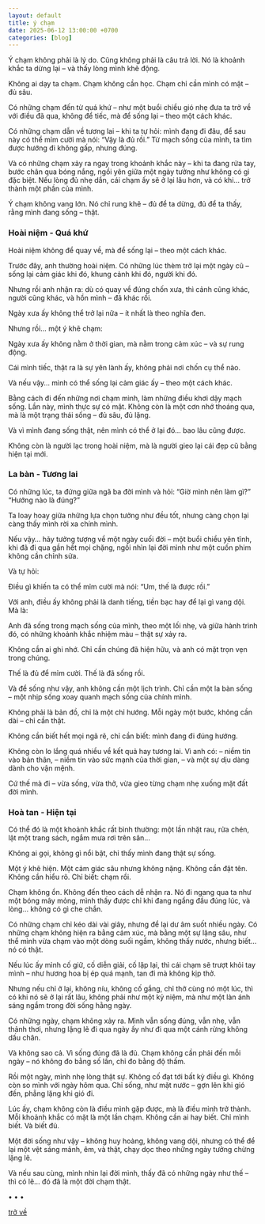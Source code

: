 ```yaml
---
layout: default
title: ý chạm
date: 2025-06-12 13:00:00 +0700
categories: [blog]
---
```


Ý chạm không phải là lý do.
Cũng không phải là câu trả lời.
Nó là khoảnh khắc ta dừng lại –
và thấy lòng mình khẽ động.

Không ai dạy ta chạm.
Chạm không cần học.
Chạm chỉ cần mình có mặt – đủ sâu.

Có những chạm đến từ quá khứ –
như một buổi chiều gió nhẹ
đưa ta trở về với điều đã qua,
không để tiếc, mà để sống lại –
theo một cách khác.

Có những chạm dẫn về tương lai –
khi ta tự hỏi:
mình đang đi đâu, để sau này có thể mỉm cười mà nói:
“Vậy là đủ rồi.”
Từ mạch sống của mình,
ta tìm được hướng đi không gấp,
nhưng đúng.

Và có những chạm
xảy ra ngay trong khoảnh khắc này –
khi ta đang rửa tay,
bước chân qua bóng nắng,
ngồi yên giữa một ngày tưởng như không có gì đặc biệt.
Nếu lòng đủ nhẹ dần,
cái chạm ấy sẽ ở lại lâu hơn,
và có khi…
trở thành một phần của mình.

Ý chạm không vang lớn.
Nó chỉ rung khẽ –
đủ để ta dừng,
đủ để ta thấy,
rằng mình đang sống – thật.

### Hoài niệm - Quá khứ

Hoài niệm không để quay về,
mà để sống lại – theo một cách khác.

Trước đây, anh thường hoài niệm.
Có những lúc thèm trở lại một ngày cũ –
sống lại cảm giác khi đó,
khung cảnh khi đó,
người khi đó.

Nhưng rồi anh nhận ra:
dù có quay về đúng chốn xưa,
thì cảnh cũng khác,
người cũng khác,
và hồn mình – đã khác rồi.

Ngày xưa ấy không thể trở lại nữa –
ít nhất là theo nghĩa đen.

Nhưng rồi… một ý khẽ chạm:

Ngày xưa ấy không nằm ở thời gian,
mà nằm trong cảm xúc – và sự rung động.

Cái mình tiếc, thật ra là sự yên lành ấy,
không phải nơi chốn cụ thể nào.

Và nếu vậy…
mình có thể sống lại cảm giác ấy – theo một cách khác.

Bằng cách đi đến những nơi chạm mình,
làm những điều khơi dậy mạch sống.
Lần này, mình thực sự có mặt.
Không còn là một cơn nhớ thoáng qua,
mà là một trạng thái sống – đủ sâu, đủ lặng.

Và vì mình đang sống thật,
nên mình có thể ở lại đó… bao lâu cũng được.

Không còn là người lạc trong hoài niệm,
mà là người gieo lại cái đẹp cũ bằng hiện tại mới.

### La bàn - Tương lai

Có những lúc, ta đứng giữa ngã ba đời mình
và hỏi:
“Giờ mình nên làm gì?”
“Hướng nào là đúng?”

Ta loay hoay giữa những lựa chọn tưởng như đều tốt,
nhưng càng chọn lại càng thấy mình rời xa chính mình.

Nếu vậy…
hãy tưởng tượng về một ngày cuối đời –
một buổi chiều yên tĩnh,
khi đã đi qua gần hết mọi chặng,
ngồi nhìn lại đời mình như một cuốn phim không cần chỉnh sửa.

Và tự hỏi:

Điều gì khiến ta có thể mỉm cười mà nói:
“Um, thế là được rồi.”

Với anh, điều ấy không phải là danh tiếng, tiền bạc hay để lại gì vang dội. Mà là:

Anh đã sống trong mạch sống của mình,
theo một lối nhẹ,
và giữa hành trình đó,
có những khoảnh khắc nhiệm màu –
thật sự xảy ra.

Không cần ai ghi nhớ.
Chỉ cần chúng đã hiện hữu,
và anh có mặt trọn vẹn trong chúng.

Thế là đủ để mỉm cười.
Thế là đã sống rồi.

Và để sống như vậy, anh không cần một lịch trình. 
Chỉ cần một la bàn sống – một nhịp sống xoay quanh mạch sống của chính mình.

Không phải là bản đồ, chỉ là một chỉ hướng.
Mỗi ngày một bước, không cần dài – chỉ cần thật.

Không cần biết hết mọi ngã rẽ, chỉ cần biết:
mình đang đi đúng hướng.

Không còn lo lắng quá nhiều về kết quả hay tương lai.
Vì anh có:
– niềm tin vào bản thân,
– niềm tin vào sức mạnh của thời gian,
– và một sự dịu dàng dành cho vận mệnh.

Cứ thế mà đi – vừa sống, vừa thở, vừa gieo từng chạm nhẹ xuống mặt đất đời mình.

### Hoà tan - Hiện tại

Có thể đó là một khoảnh khắc rất bình thường:
một lần nhặt rau,
rửa chén,
lật một trang sách,
ngắm mưa rơi trên sân…

Không ai gọi,
không gì nổi bật,
chỉ thấy mình đang thật sự sống.

Một ý khẽ hiện.
Một cảm giác sâu nhưng không nặng.
Không cần đặt tên.
Không cần hiểu rõ.
Chỉ biết: chạm rồi.

Chạm không ồn.
Không đến theo cách dễ nhận ra.
Nó đi ngang qua ta như một bóng mây mỏng,
mình thấy được chỉ khi đang ngẩng đầu đúng lúc,
và lòng… không có gì che chắn.

Có những chạm chỉ kéo dài vài giây,
nhưng để lại dư âm suốt nhiều ngày.
Có những chạm không hiện ra bằng cảm xúc,
mà bằng một sự lặng sâu,
như thể mình vừa chạm vào một dòng suối ngầm,
không thấy nước,
nhưng biết… nó có thật.

Nếu lúc ấy mình cố giữ,
cố diễn giải,
cố lặp lại,
thì cái chạm sẽ trượt khỏi tay mình –
như hương hoa bị ép quá mạnh,
tan đi mà không kịp thở.

Nhưng nếu chỉ ở lại,
không níu,
không cố gắng,
chỉ thở cùng nó một lúc,
thì có khi nó sẽ ở lại rất lâu,
không phải như một kỷ niệm,
mà như một làn ánh sáng ngầm trong đời sống hằng ngày.

Có những ngày, chạm không xảy ra.
Mình vẫn sống đúng,
vẫn nhẹ,
vẫn thảnh thơi,
nhưng lặng lẽ đi qua ngày ấy như đi qua một cánh rừng không dấu chân.

Và không sao cả.
Vì sống đúng đã là đủ.
Chạm không cần phải đến mỗi ngày –
nó không đo bằng số lần,
chỉ đo bằng độ thấm.

Rồi một ngày,
mình nhẹ lòng thật sự.
Không cố đạt tới bất kỳ điều gì.
Không còn so mình với ngày hôm qua.
Chỉ sống, như mặt nước –
gợn lên khi gió đến,
phẳng lặng khi gió đi.

Lúc ấy,
chạm không còn là điều mình gặp được,
mà là điều mình trở thành.
Mỗi khoảnh khắc có mặt là một lần chạm.
Không cần ai hay biết.
Chỉ mình biết.
Và biết đủ.

Một đời sống như vậy –
không huy hoàng,
không vang dội,
nhưng có thể để lại
một vệt sáng mảnh, êm, và thật,
chạy dọc theo những ngày tưởng chừng lặng lẽ.

Và nếu sau cùng,
mình nhìn lại đời mình,
thấy đã có những ngày như thế –
thì có lẽ…
đó đã là một đời chạm thật.

• • •

[trở về](/)